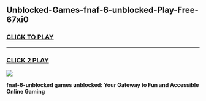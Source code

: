 
## Unblocked-Games-fnaf-6-unblocked-Play-Free-67xi0
<h3>
<a href="https://premium76.site?title=fnaf-6-unblocked&ref=10A">CLICK TO PLAY</a></h3>
<hr>

<h3>
<a href="https://premium76.site?title=fnaf-6-unblocked&ref=10A">CLICK 2 PLAY</a>
  
</h3>

<a href="https://premium76.site?title=fnaf-6-unblocked&ref=10A"><img src="https://clearcache.store/games.png"></a>


**fnaf-6-unblocked games unblocked: Your Gateway to Fun and Accessible Online Gaming**
